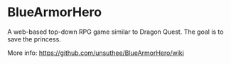 BlueArmorHero
=============

A web-based top-down RPG game similar to Dragon Quest. The goal is to save the princess. 

More info:
https://github.com/unsuthee/BlueArmorHero/wiki
